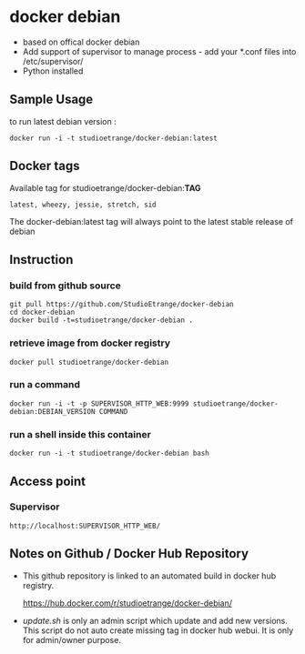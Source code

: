 # docker debian

* based on offical docker debian
* Add support of supervisor to manage process - add your *.conf files into /etc/supervisor/
* Python installed

## Sample Usage

to run latest debian version :

	docker run -i -t studioetrange/docker-debian:latest


## Docker tags

Available tag for studioetrange/docker-debian:__TAG__

	latest, wheezy, jessie, stretch, sid

The docker-debian:latest tag will always point to the latest stable release of debian

## Instruction 

### build from github source

	git pull https://github.com/StudioEtrange/docker-debian
	cd docker-debian
	docker build -t=studioetrange/docker-debian .

### retrieve image from docker registry

	docker pull studioetrange/docker-debian

### run a command

	docker run -i -t -p SUPERVISOR_HTTP_WEB:9999 studioetrange/docker-debian:DEBIAN_VERSION COMMAND

### run a shell inside this container

	docker run -i -t studioetrange/docker-debian bash


## Access point

### Supervisor

	http://localhost:SUPERVISOR_HTTP_WEB/


## Notes on Github / Docker Hub Repository

* This github repository is linked to an automated build in docker hub registry.

	https://hub.docker.com/r/studioetrange/docker-debian/

* _update.sh_ is only an admin script which update and add new versions. This script do not auto create missing tag in docker hub webui. It is only for admin/owner purpose.


